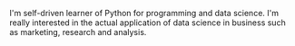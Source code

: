 I'm self-driven learner of Python for programming and data science.
I'm really interested in the actual application of data science in business such as marketing, research and analysis.
